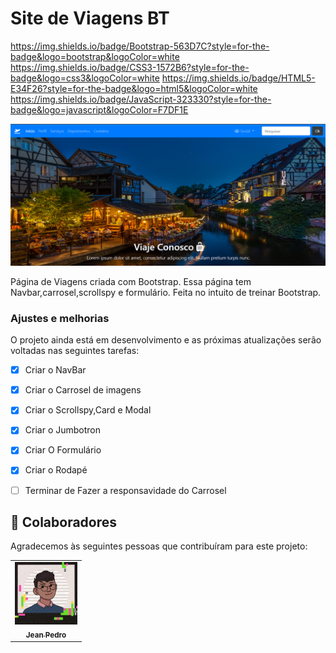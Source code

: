 # Site de Viagens BT

<!---Esses são exemplos. Veja https://shields.io para outras pessoas ou para personalizar este conjunto de escudos. Você pode querer incluir dependências, status do projeto e informações de licença aqui--->

https://img.shields.io/badge/Bootstrap-563D7C?style=for-the-badge&logo=bootstrap&logoColor=white
https://img.shields.io/badge/CSS3-1572B6?style=for-the-badge&logo=css3&logoColor=white
https://img.shields.io/badge/HTML5-E34F26?style=for-the-badge&logo=html5&logoColor=white
https://img.shields.io/badge/JavaScript-323330?style=for-the-badge&logo=javascript&logoColor=F7DF1E

<img src="./img/bt-01.png" alt="Imagem de Exemplo da Página">

 Página de Viagens criada com Bootstrap. Essa página tem Navbar,carrosel,scrollspy e formulário.
 Feita no intuito de treinar Bootstrap.

### Ajustes e melhorias

O projeto ainda está em desenvolvimento e as próximas atualizações serão voltadas nas seguintes tarefas:

- [x] Criar o NavBar
- [x] Criar o Carrosel de imagens
- [x] Criar o Scrollspy,Card e Modal
- [x] Criar o Jumbotron 
- [x] Criar O Formulário
- [x] Criar o Rodapé
- [ ] Terminar de Fazer a responsavidade do Carrosel


## 🤝 Colaboradores

Agradecemos às seguintes pessoas que contribuíram para este projeto:

<table>
  <tr>
    <td align="center">
    <a href="#">
        <img src="./img/download20220105163746.png" width="100px;" alt="Foto de um Avatar do Jean"/><br>
        <sub>
          <b>Jean Pedro</b>
        </sub>
      </a>
    </td>
  </tr>
</table>
